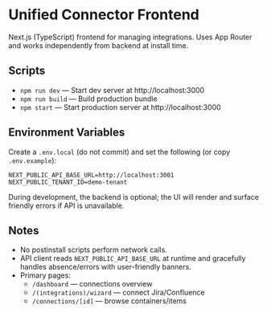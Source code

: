 # Unified Connector Frontend

Next.js (TypeScript) frontend for managing integrations. Uses App Router and works independently from backend at install time.

## Scripts
- `npm run dev` — Start dev server at http://localhost:3000
- `npm run build` — Build production bundle
- `npm start` — Start production server at http://localhost:3000

## Environment Variables
Create a `.env.local` (do not commit) and set the following (or copy `.env.example`):

```
NEXT_PUBLIC_API_BASE_URL=http://localhost:3001
NEXT_PUBLIC_TENANT_ID=demo-tenant
```

During development, the backend is optional; the UI will render and surface friendly errors if API is unavailable.

## Notes
- No postinstall scripts perform network calls.
- API client reads `NEXT_PUBLIC_API_BASE_URL` at runtime and gracefully handles absence/errors with user-friendly banners.
- Primary pages:
  - `/dashboard` — connections overview
  - `/(integrations)/wizard` — connect Jira/Confluence
  - `/connections/[id]` — browse containers/items
